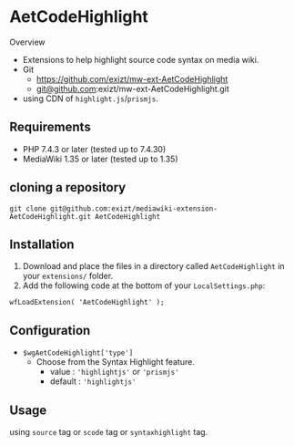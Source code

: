 # AetCodeHighlight

Overview
* Extensions to help highlight source code syntax on media wiki.
* Git
    - https://github.com/exizt/mw-ext-AetCodeHighlight
    - git@github.com:exizt/mw-ext-AetCodeHighlight.git
* using CDN of `highlight.js`/`prismjs`.


## Requirements
* PHP 7.4.3 or later (tested up to 7.4.30)
* MediaWiki 1.35 or later (tested up to 1.35)


## cloning a repository
```shell
git clone git@github.com:exizt/mediawiki-extension-AetCodeHighlight.git AetCodeHighlight
```


## Installation
1. Download and place the files in a directory called `AetCodeHighlight` in your `extensions/` folder.
2. Add the following code at the bottom of your `LocalSettings.php`:
```
wfLoadExtension( 'AetCodeHighlight' );
```


## Configuration
- `$wgAetCodeHighlight['type']`
    - Choose from the Syntax Highlight feature.
        - value : `'highlightjs'` or `'prismjs'`
        - default : `'highlightjs'`



## Usage
using `source` tag or `scode` tag or `syntaxhighlight` tag.

